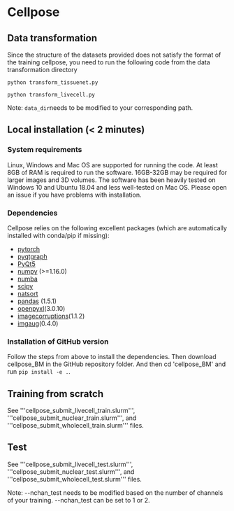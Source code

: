 # Cellpose

## Data transformation
Since the structure of the datasets provided does not satisfy the format of the training cellpose, you need to run the following code from the data transformation directory

```python transform_tissuenet.py```

```python transform_livecell.py```

Note: ```data_dir```needs to be modified to your corresponding path.

## Local installation (< 2 minutes)

### System requirements

Linux, Windows and Mac OS are supported for running the code. At least 8GB of RAM is required to run the software. 16GB-32GB may be required for larger images and 3D volumes. The software has been heavily tested on Windows 10 and Ubuntu 18.04 and less well-tested on Mac OS. Please open an issue if you have problems with installation.

### Dependencies

Cellpose relies on the following excellent packages (which are automatically installed with conda/pip if missing):
- [pytorch](https://pytorch.org/)
- [pyqtgraph](http://pyqtgraph.org/)
- [PyQt5](http://pyqt.sourceforge.net/Docs/PyQt5/)
- [numpy](http://www.numpy.org/) (>=1.16.0)
- [numba](http://numba.pydata.org/numba-doc/latest/user/5minguide.html)
- [scipy](https://www.scipy.org/)
- [natsort](https://natsort.readthedocs.io/en/master/)
- [pandas](https://pypi.org/project/pandas/1.5.1/) (1.5.1)
- [openpyxl](https://pypi.org/project/openpyxl/3.0.10/)(3.0.10)
- [imagecorruptions](https://pypi.org/project/imagecorruptions/)(1.1.2)
- [imgaug](https://pypi.org/project/imgaug/)(0.4.0)

### Installation of GitHub version

Follow the steps from above to install the dependencies. Then download cellpose_BM in the GitHub repository folder. And then cd 'cellpose_BM' and run `pip install -e .`.

## Training from scratch

See '''cellpose_submit_livecell_train.slurm''', '''cellpose_submit_nuclear_train.slurm''', and '''cellpose_submit_wholecell_train.slurm''' files.

## Test

See '''cellpose_submit_livecell_test.slurm''', '''cellpose_submit_nuclear_test.slurm''', and '''cellpose_submit_wholecell_test.slurm''' files.

Note: --nchan_test needs to be modified based on the number of channels of your training. --nchan_test can be set to 1 or 2.
